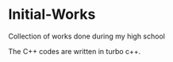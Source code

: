 # Initial-Works
Collection of works done during my high school

The C++ codes are written in turbo c++.
